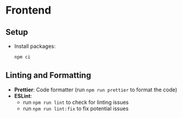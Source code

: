 # Frontend

## Setup

- Install packages:

  ```bash
  npm ci
  ```

## Linting and Formatting

- **Prettier**: Code formatter (run `npm run prettier` to format the code)
- **ESLint**:
  - run `npm run lint` to check for linting issues
  - run `npm run lint:fix` to fix potential issues

